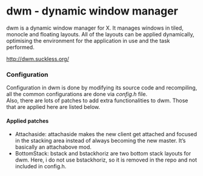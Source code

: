 # dwm - dynamic window manager

dwm is a dynamic window manager for X. It manages windows in tiled, monocle and
floating layouts. All of the layouts can be applied dynamically, optimising the
environment for the application in use and the task performed.

http://dwm.suckless.org/

### Configuration

Configuration in dwm is done by modifying its source code and recompiling, all
the common configurations are done via _config.h_ file.  
Also, there are lots of patches to add extra functionalities to dwm. Those that
are applied here are listed below.

#### Applied patches

* Attachaside: attachaside makes the new client get attached and focused in the
stacking area instead of always becoming the new master. It’s basically an
attachabove mod.
* BottomStack: bstack and bstackhoriz are two bottom stack layouts for dwm.
Here, i do not use bstackhoriz, so it is removed in the repo and not included in
config.h.
